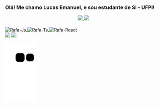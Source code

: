 ### Olá! Me chamo Lucas Emanuel, e sou estudante de Si - UFPI!
<div align="center">
  <a href="https://github.com/Lucaspm5">

  <img height="180em" src="https://github-readme-stats.vercel.app/api?username=Lucaspm5&show_icons=true&theme=darkinclude_all_commits=true&count_private=true"/>

  <img height="180em" src="https://github-readme-stats.vercel.app/api/top-langs/?username=Lucaspm5&layout=compact&langs_count=7&theme=white"/>
</div>
  
  
<div style="display: inline_block"><br>
  <img align="center" alt="Rafa-Js" height="30" width="40" src="https://cdn.jsdelivr.net/gh/devicons/devicon/icons/c/c-original.svg">
  <img align="center" alt="Rafa-Ts" height="30" width="40" src="https://cdn.jsdelivr.net/gh/devicons/devicon/icons/cplusplus/cplusplus-original.svg">
  <img align="center" alt="Rafa-React" height="30" width="40" src="https://cdn.jsdelivr.net/gh/devicons/devicon/icons/vscode/vscode-original.svg">
  <div> 
  <a href="https://instagram.com/Lucashanm" target="_blank"><img src="https://img.shields.io/badge/-Instagram-%23E4405F?style=for-the-badge&logo=instagram&logoColor=white" target="_blank"></a>
  <a href = "mailto:Lucasemanuelpm5@gmail.com"><img src="https://img.shields.io/badge/-Gmail-%23333?style=for-the-badge&logo=gmail&logoColor=white" target="_blank"></a>

   ![Snake animation](https://github.com/rafaballerini/rafaballerini/blob/output/github-contribution-grid-snake.svg)

</div>
